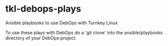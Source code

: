 # tkl-debops-plays
Ansible playbooks to use DebOps with Turnkey Linux

To use these plays with DebOps do a 'git clone' into the ansible/playbooks directory of your DebOps project.
